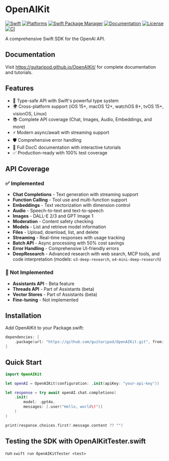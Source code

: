 # OpenAIKit

[![Swift](https://img.shields.io/badge/Swift-5.9+-orange.svg?style=flat)](https://swift.org)
[![Platforms](https://img.shields.io/badge/Platforms-iOS%2015%2B%20%7C%20macOS%2012%2B%20%7C%20watchOS%208%2B%20%7C%20tvOS%2015%2B%20%7C%20visionOS%20%7C%20Linux-blue.svg?style=flat)](https://developer.apple.com)
[![Swift Package Manager](https://img.shields.io/badge/SPM-compatible-brightgreen.svg?style=flat)](https://swift.org/package-manager)
[![Documentation](https://img.shields.io/badge/Documentation-DocC-blue)](https://guitaripod.github.io/OpenAIKit/)
[![License](https://img.shields.io/badge/License-MIT-lightgrey.svg?style=flat)](LICENSE)
[![CI](https://github.com/guitaripod/OpenAIKit/actions/workflows/docc.yml/badge.svg)](https://github.com/guitaripod/OpenAIKit/actions/workflows/docc.yml)

A comprehensive Swift SDK for the OpenAI API.

## Documentation

Visit https://guitaripod.github.io/OpenAIKit/ for complete documentation and tutorials.

## Features

- 🚀 Type-safe API with Swift's powerful type system
- 🌍 Cross-platform support (iOS 15+, macOS 12+, watchOS 8+, tvOS 15+, visionOS, Linux)
- 📚 Complete API coverage (Chat, Images, Audio, Embeddings, and more)
- ⚡ Modern async/await with streaming support
- 🛡️ Comprehensive error handling
- 📖 Full DocC documentation with interactive tutorials
- ✅ Production-ready with 100% test coverage

## API Coverage

### ✅ Implemented
- **Chat Completions** - Text generation with streaming support
- **Function Calling** - Tool use and multi-function support
- **Embeddings** - Text vectorization with dimension control
- **Audio** - Speech-to-text and text-to-speech
- **Images** - DALL-E 2/3 and GPT Image 1
- **Moderation** - Content safety checking
- **Models** - List and retrieve model information
- **Files** - Upload, download, list, and delete
- **Streaming** - Real-time responses with usage tracking
- **Batch API** - Async processing with 50% cost savings
- **Error Handling** - Comprehensive UI-friendly errors
- **DeepResearch** - Advanced research with web search, MCP tools, and code interpretation (models: `o3-deep-research`, `o4-mini-deep-research`)

### 🚧 Not Implemented
- **Assistants API** - Beta feature
- **Threads API** - Part of Assistants (beta)
- **Vector Stores** - Part of Assistants (beta)
- **Fine-tuning** - Not implemented

## Installation

Add OpenAIKit to your Package.swift:

```swift
dependencies: [
    .package(url: "https://github.com/guitaripod/OpenAIKit.git", from: "1.0.0")
]
```

## Quick Start

```swift
import OpenAIKit

let openAI = OpenAIKit(configuration: .init(apiKey: "your-api-key"))

let response = try await openAI.chat.completions(
    .init(
        model: .gpt4o,
        messages: [.user("Hello, world\!")]
    )
)

print(response.choices.first?.message.content ?? "")
```

## Testing the SDK with OpenAIKitTester.swift
run `swift run OpenAIKitTester <test>`
